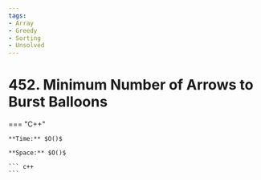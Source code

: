 ```yaml
---
tags:
- Array
- Greedy
- Sorting
- Unsolved
---
```



# 452. Minimum Number of Arrows to Burst Balloons

=== "C++"

    **Time:** $O()$

    **Space:** $O()$

    ``` c++
    ```